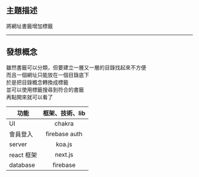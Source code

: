 ## 主題描述

將網址書籤增加標籤

<hr>

## 發想概念

雖然書籤可以分類，但要建立一層又一層的目錄找起來不方便  
而且一個網址只能放在一個目錄底下  
於是把目錄概念轉換成標籤  
並可以使用標籤搜尋到符合的書籤  
再點開來就可以看了

| 功能       | 框架、技術、lib |
| ---------- | :-------------: |
| UI         |     chakra      |
| 會員登入   |  firebase auth  |
| server     |     koa.js      |
| react 框架 |     next.js     |
| database   |    firebase     |
